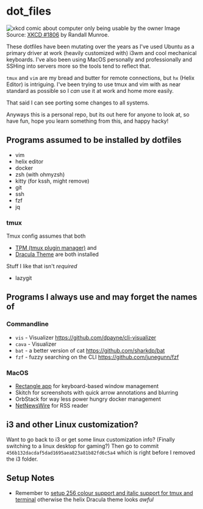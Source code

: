 # dot_files

![xkcd comic about computer only being usable by the owner](https://imgs.xkcd.com/comics/borrow_your_laptop.png)
Image Source: [XKCD #1806](https://xkcd.com/1806/) by Randall Munroe.

These dotfiles have been mutating over the years as I've used Ubuntu as a primary driver at work (heavily customized with)
i3wm and cool mechanical keyboards.
I've also been using MacOS personally and professionally and SSHing into servers more so the tools tend to reflect that.

`tmux` and `vim` are my bread and butter for remote connections, but `hx` (Helix Editor) is intriguing.
I've been trying to use tmux and vim with as near standard as possible so I _can_ use it at work and home more easily.

That said I can see porting some changes to all systems.


Anyways this is a personal repo, but its out here for anyone to look at, so have fun, hope you learn something from this,
and happy hacky!

## Programs assumed to be installed by dotfiles

- vim
- helix editor
- docker
- zsh (with ohmyzsh)
- kitty (for kssh, might remove)
- git
- ssh
- fzf
- jq

### tmux

Tmux config assumes that both
- [TPM (tmux plugin manager)](https://github.com/tmux-plugins/tpm) and
- [Dracula Theme](https://draculatheme.com/tmux)
are both installed

Stuff I like that isn't _required_
- lazygit

## Programs I always use and may forget the names of

### Commandline

- `vis` - Visualizer https://github.com/dpayne/cli-visualizer
- `cava` - Visualizer
- `bat` - a better version of cat https://github.com/sharkdp/bat
- `fzf` - fuzzy searching on the CLI https://github.com/junegunn/fzf

### MacOS

- [Rectangle app](https://rectangleapp.com/) for keyboard-based window management
- Skitch for screenshots with quick arrow annotations and blurring
- OrbStack for way less power hungry docker management
- [NetNewsWire](https://netnewswire.com/) for RSS reader

## i3 and other Linux customization?

Want to go back to i3 or get some linux customization info? (Finally switching to a linux desktop for gaming?)
Then go to commit `456b132dacdaf5dad1695aea823a81b82fd6c5a4` which is right before I removed the i3 folder.

## Setup Notes

- Remember to [setup 256 colour support and italic support for tmux and terminal](https://weibeld.net/terminals-and-shells/italics.html) otherwise the helix Dracula theme looks _awful_
